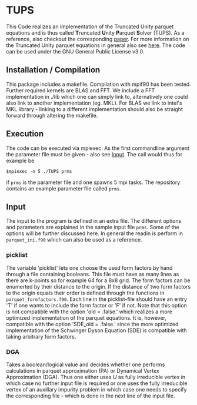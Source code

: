 # TUPS
This Code realizes an implementation of the Truncated Unity parquet equations and is thus called  **T**runcated **U**nity **P**arquet **S**olver (TUPS).
As a reference, also checkout the corresponding  [paper](https://arxiv.org/abs/1912.07469).
For more information on the Truncated Unity parquet equations in general also see  [here](https://journals.aps.org/prb/abstract/10.1103/PhysRevB.98.075143).
The code can be used under the GNU General Public License v3.0.

## Installation / Compilation
This package includes a makefile.
Compilation with mpif90 has been tested.
Further required kernels are BLAS and FFT.
We include a FFT implementation in ./lib which one can simply link to, alternatively one could also link to another implementation (eg. MKL).
For BLAS we link to intel's MKL library - linking to a different implementation should also be straight forward through altering the makefile.


## Execution
The code can be executed via mpiexec.
As the first commandline argument the parameter file must be given - also see [Input](#Input).
The call would thus for example be
```shell
$mpiexec -n 5 ./TUPS prms
```
if `prms` is the parameter file and one spawns 5 mpi tasks.
The repository contains an example parameter file called `prms`.

## Input
The input to the program is defined in an extra file.
The different options and parameters are explained in the sample input file `prms`.
Some of the options will be further discussed here.
In general the readin is perform in `parquet_ini.f90` which can also be used as a reference.

### picklist
The variable 'picklist' lets one choose the used form factors by hand through a file containing booleans.
This file must have as many lines as there are k-points so for example 64 for a 8x8 grid.
The form factors can be enumerted by their distance to the origin.
If the distance of two form factors to the origin equals their order is defined through the functions in `parquet_formfactors.f90`.
Each line in the picklist-file should have an entry 'T' if one wants to include the form factor or 'F' if not.
Note that this option is not compatible with the option 'old = .false.' which realizes a more optimized implementation of the parquet equations.
It is, however, compatible with the option 'SDE_old = .false.' since the more optimized implementation of the Schwinger Dyson Equation (SDE) is compatible with taking arbitrary form factors.

### DGA
Takes a boolean/logical value and decides whether one performs calculations in parquet approximation (PA) or Dynamical Vertex Approximation (DGA).
Thus one either uses *U* as fully irreducible vertex in which case no further input file is required or one uses the fully irreducible vertex of an auxillary impurity problem in which case one needs to specify the corresponding file - which is done in the next line of the input file. 




 

